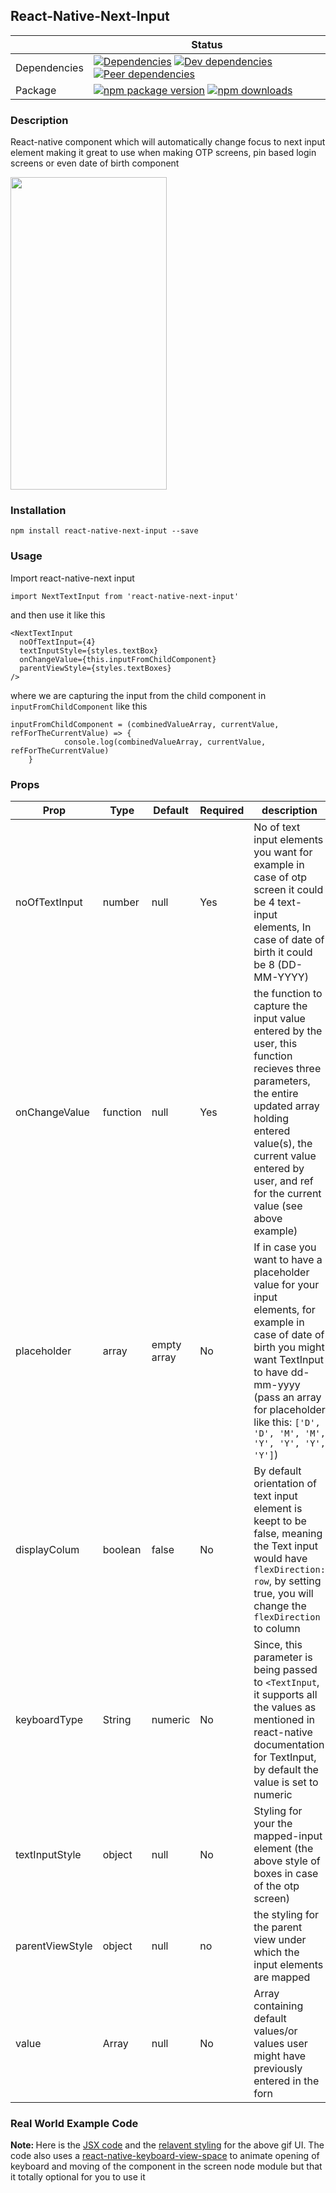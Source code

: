 ## React-Native-Next-Input
|  | Status |
| - | - |
| Dependencies | [![Dependencies](https://img.shields.io/david/irohitb/react-native-next-input)](https://david-dm.org/irohitb/react-native-next-input) [![Dev dependencies](https://img.shields.io/david/dev/irohitb/react-native-next-input)](https://david-dm.org/irohitb/react-native-next-input) [![Peer dependencies](https://img.shields.io/david/peer/irohitb/react-native-next-input)](https://david-dm.org/irohitb/rn-formly)|
| Package | [![npm package version](https://img.shields.io/npm/v/rn-formly)](https://www.npmjs.com/package/react-native-next-input) [![npm downloads](https://img.shields.io/npm/dt/react-native-next-input)](https://www.npmjs.com/package/react-native-next-input)

### Description 

React-native component which will automatically change focus to next input element making it great to use when making OTP screens, pin based login screens or even date of birth component


 <img src="https://user-images.githubusercontent.com/32276134/61627498-8acc5280-ac9d-11e9-83a6-ab5df15f554e.gif"  width="250" height="500">

### Installation 

```
npm install react-native-next-input --save
```

### Usage 

Import react-native-next input 

```
import NextTextInput from 'react-native-next-input'
```
and then use it like this

```
<NextTextInput 
  noOfTextInput={4}
  textInputStyle={styles.textBox}
  onChangeValue={this.inputFromChildComponent}
  parentViewStyle={styles.textBoxes}
/>
```
where we are capturing the input from the child component in `inputFromChildComponent` like this 

```
inputFromChildComponent = (combinedValueArray, currentValue, refForTheCurrentValue) => {
			console.log(combinedValueArray, currentValue,  refForTheCurrentValue)
	}
```
### Props

| **Prop** | **Type** | **Default** | **Required** | **description** |
|----------|----------|-------------|--------------|--------------|
| noOfTextInput | number | null | Yes | No of text input elements you want for example in case of otp screen it could be 4 text-input elements, In case of date of birth it could be 8 (DD-MM-YYYY) |
| onChangeValue | function | null | Yes | the function to capture the input value entered by the user, this function recieves three parameters, the entire updated array holding entered value(s), the current value entered by user, and ref for the current value (see above example)|
| placeholder | array | empty array | No | If in case you want to have a placeholder value for your input elements, for example in case of date of birth you might want TextInput to have dd-mm-yyyy (pass an array for placeholder like this: `['D', 'D', 'M', 'M', 'Y', 'Y', 'Y', 'Y']`) |
| displayColum | boolean | false | No | By default orientation of text input element is keept to be false, meaning the Text input would have `flexDirection: row`, by setting true, you will change the `flexDirection` to column |
| keyboardType | String | numeric | No | Since, this parameter is being passed to `<TextInput`, it supports all the values as mentioned in react-native documentation for TextInput, by default the value is set to numeric |
| textInputStyle | object | null | No | Styling for your the mapped-input element (the above style of boxes in case of the otp screen) |
| parentViewStyle | object | null | no | the styling for the parent view under which the input elements are mapped |
| value | Array | null | No | Array containing default values/or values user might have previously entered in the forn

### Real World Example Code

<strong> Note: </strong> Here is the [JSX code](https://github.com/irohitb/react-native-next-input/blob/master/example.js) and the [relavent styling](https://github.com/irohitb/react-native-next-input/blob/master/example.stylesheet.js) for the above gif UI. The  code also uses a [react-native-keyboard-view-space](https://www.npmjs.com/package/react-native-keyboard-view-space) to animate opening of keyboard and moving of the component in the screen node module but that it totally optional for you to use it 

